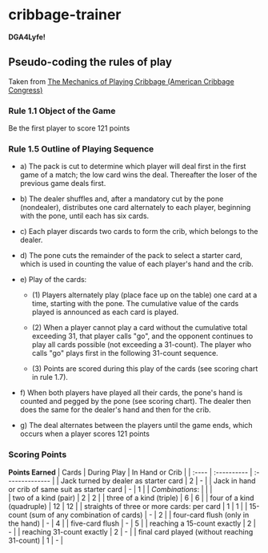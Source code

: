 # cribbage-trainer

**DGA4Lyfe!**

## Pseudo-coding the rules of play

Taken from [The Mechanics of Playing Cribbage (American Cribbage Congress)](http://www.cribbage.org/NewSite/rules/rule1.asp#section5)

### Rule 1.1 Object of the Game

Be the first player to score 121 points

### Rule 1.5 Outline of Playing Sequence

* a) The pack is cut to determine which player will deal first in the first game of a match; the low card wins the deal. Thereafter the loser of the previous game deals first.

* b) The dealer shuffles and, after a mandatory cut by the pone (nondealer), distributes one card alternately to each player, beginning with the pone, until each has six cards.

* c) Each player discards two cards to form the crib, which belongs to the dealer.

* d) The pone cuts the remainder of the pack to select a starter card, which is used in counting the value of each player's hand and the crib.

* e) Play of the cards:

  - (1) 
  Players alternately play (place face up on the table) one card at a time, starting with the pone. The cumulative value of the cards played is announced as each card is played.

  - (2)
  When a player cannot play a card without the cumulative total exceeding 31, that player calls "go", and the opponent continues to play all cards possible (not exceeding a 31-count). The player who calls "go" plays first in the following 31-count sequence.

  - (3)
  Points are scored during this play of the cards (see scoring chart in rule 1.7).

* f) When both players have played all their cards, the pone's hand is counted and pegged by the pone (see scoring chart). The dealer then does the same for the dealer's hand and then for the crib.

* g) The deal alternates between the players until the game ends, which occurs when a player scores 121 points 

### Scoring Points
**Points Earned**
| Cards | During Play | In Hand or Crib |
| :---- | :---------- | :-------------- |
| Jack turned by dealer as starter card	| 2	| - |
| Jack in hand or crib of same suit as starter card |	-	| 1 |
| *Combinations*: | | | 	 	 
| two of a kind (pair) | 2 | 2 |
| three of a kind (triple) | 6 | 6 |
| four of a kind (quadruple) | 12 | 12 |
| straights of three or more cards: per card | 1 | 1 |
| 15-count (sum of any combination of cards) | - | 2 |
| four-card flush (only in the hand) | - | 4 |
| five-card flush | - | 5 |
| reaching a 15-count exactly | 2 | - |
| reaching 31-count exactly | 2 | - |
| final card played (without reaching 31-count) | 1 | - |